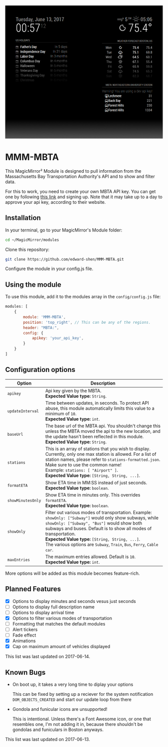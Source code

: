 ![Example of MMM-MBTA](./example_picture.png)

# MMM-MBTA

This MagicMirror² Module is designed to pull information from the Massachusetts Bay Transportation Authority's API and to
show and filter data.

For this to work, you need to create your own MBTA API key. You can get one by following [this link][mbta dev portal] and 
signing up. Note that it may take up to a day to approve your api key, according to their website.

## Installation

In your terminal, go to your MagicMirror's Module folder:

```bash
cd ~/MagicMirror/modules
```
Clone this repository:
```bash
git clone https://github.com/edward-shen/MMM-MBTA.git
```
Configure the module in your config.js file.

## Using the module

To use this module, add it to the modules array in the `config/config.js` file:
```js
modules: [
    {
        module: 'MMM-MBTA',
        position: 'top_right', // This can be any of the regions.
        header: "MBTA:",
        config: {
            apikey: 'your_api_key',
        }
    }
]
```

## Configuration options

Option|Description
------|-----------
`apikey`|Api key given by the MBTA.<br/>**Expected Value type:** `String`.
`updateInterval`|Time between updates, in seconds. To protect API abuse, this module automatically limits this value to a minimum of `10`.<br/>**Expected Value type:** `int`.
`baseUrl`|The base url of the MBTA api. You shouldn't change this unless the MBTA moved the api to the new location, and the update hasn't been reflected in this module.<br/>**Expected Value type:** `String`.
`stations`|This is an array of stations that you wish to display. Currently, only one max station is allowed. For a list of station names, please refer to `stations-formatted.json`. Make sure to use the common name!<br/>Example: `stations: [ "Airport" ]`.<br/>**Expected Value type:** `[String, String, ...]`.
`formatETA`|Show ETA time in MM:SS instead of just seconds.<br/>**Expected Value type:** `boolean`.
`showMinutesOnly`|Show ETA time in minutes only. This overrides `formatETA`.<br/>**Expected Value type:** `boolean`.
`showOnly`|Filter out various modes of transportation. Example: `showOnly: ["Subway"]` would only show subways, while `showOnly: ["Subway", "Bus"]` would show both subways and buses. Default is to show all modes of transportation.<br/>**Expected Value type:** `[String, String, ...]`.<br/>The various options are `Subway`, `Train`, `Bus`, `Ferry`, `Cable car`.
`maxEntries`|The maximum entries allowed. Default is `10`.<br/>**Expected Value type:** `int`.

More options will be added as this module becomes feature-rich.

## Planned Features
- [x] Options to display minutes and seconds vesus just seconds
- [ ] Options to display full description name
- [ ] Options to display arrival time
- [x] Options to filter various modes of transportation
- [ ] Formatting that matches the default modules
- [ ] Alert tickers
- [ ] Fade effect
- [x] Animations
- [x] Cap on maximum amount of vehicles displayed

This list was last updated on 2017-06-14.

## Known Bugs
- On boot up, it takes a very long time to diplay your options

  This can be fixed by setting up a reciever for the system notification `DOM_OBJECTS_CREATED` and start our update loop from there

- Gondola and funicular icons are unsupported!

  This is intentional. Unless there's a Font Awesome icon, or one that resembles one, I'm not adding it in, because there shouldn't be gondolas and funiculars in Boston anyways.

This list was last updated on 2017-06-13.

[mbta dev portal]: http://realtime.mbta.com/Portal/
